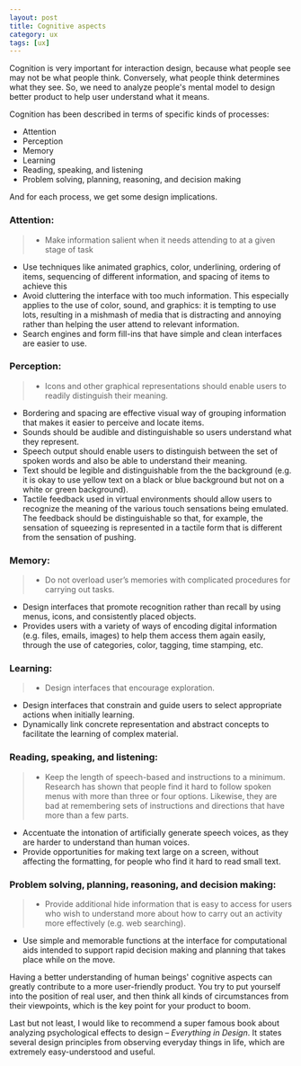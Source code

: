 ```yaml
---
layout: post
title: Cognitive aspects
category: ux
tags: [ux]
---
```


Cognition is very important for interaction design, because what people see may not be what people think. Conversely, what people think determines what they see. So, we need to analyze people's mental model to design better product to help user understand what it means.

Cognition has been described in terms of specific kinds of processes:

* Attention
* Perception
* Memory
* Learning
* Reading, speaking, and listening
* Problem solving, planning, reasoning, and decision making

And for each process, we get some design implications.

### Attention:

> - Make information salient when it needs attending to at a given stage of task
- Use techniques like animated graphics, color, underlining, ordering of items, sequencing of different information, and spacing of items to achieve this
- Avoid cluttering the interface with too much information. This especially applies to the use of color, sound, and graphics: it is tempting to use lots, resulting in a mishmash of media that is distracting and annoying rather than helping the user attend to relevant information.
- Search engines and form fill-ins that have simple and clean interfaces are easier to use.

### Perception:

> - Icons and other graphical representations should enable users to readily distinguish their meaning.
- Bordering and spacing are effective visual way of grouping information that makes it easier to perceive and locate items.
- Sounds should be audible and distinguishable so users understand what they represent.
- Speech output should enable users to distinguish between the set of spoken words and also be able to understand their meaning.
- Text should be legible and distinguishable from the the background (e.g. it is okay to use yellow text on a black or blue background but not on a white or green background).
- Tactile feedback used in virtual environments should allow users to recognize the meaning of the various touch sensations being emulated. The feedback should be distinguishable so that, for example, the sensation of squeezing is represented in a tactile form that is different from the sensation of pushing.

### Memory:

> - Do not overload user’s memories with complicated procedures for carrying out tasks.
- Design interfaces that promote recognition rather than recall by using menus, icons, and consistently placed objects.
- Provides users with a variety of ways of encoding digital information (e.g. files, emails, images) to help them access them again easily, through the use of categories, color, tagging, time stamping, etc.

### Learning:

> - Design interfaces that encourage exploration.
- Design interfaces that constrain and guide users to select appropriate actions when initially learning.
- Dynamically link concrete representation and abstract concepts to facilitate the learning of complex material.

### Reading, speaking, and listening:

> - Keep the length of speech-based and instructions to a minimum. Research has shown that people find it hard to follow spoken menus with more than three or four options. Likewise, they are bad at remembering sets of instructions and directions that have more than a few parts.
- Accentuate the intonation of artificially generate speech voices, as they are harder to understand than human voices.
- Provide opportunities for making text large on a screen, without affecting the formatting, for people who find it hard to read small text.

### Problem solving, planning, reasoning, and decision making:

> - Provide additional hide information that is easy to access for users who wish to understand more about how to carry out an activity more effectively (e.g. web searching).
- Use simple and memorable functions at the interface for computational aids intended to support rapid decision making and planning that takes place while on the move.

Having a better understanding of human beings' cognitive aspects can greatly contribute to a more user-friendly product. You try to put yourself into the position of real user, and then think all kinds of circumstances from their viewpoints, which is the key point for your product to boom. 

Last but not least, I would like to recommend a super famous book about analyzing psychological effects to design – *Everything in Design*. It states several design principles from observing everyday things in life, which are extremely easy-understood and useful.